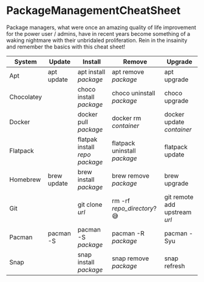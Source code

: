 # PackageManagementCheatSheet
Package managers, what were once an amazing quality of life improvement for the power user / admins, have in recent years become something of a waking nightmare with their unbridaled proliferation. Rein in the insainity and remember the basics with this cheat sheet!

| System     	| Update      	| Install                         | Remove                        | Upgrade                     	|
|------------	|-------------	|----------------------------------	|------------------------------	|-----------------------------	|
| Apt        	| apt update  	| apt install *package*           	| apt remove *package*         	| apt upgrade                 	|
| Chocolatey 	|             	| choco install *package*        	  | choco uninstall *package*    	| choco upgrade               	|
| Docker     	|             	| docker pull *package*             | docker rm *container*        	| docker update *container*     |
| Flatpack   	|             	| flatpak install *repo* *package*  | flatpack uninstall *package* 	| flatpack update             	|
| Homebrew   	| brew update 	| brew install *package*            | brew remove *package*        	| brew upgrade                	|
| Git        	|             	| git clone *url*                   | rm -rf *repo_directory*? 😅   | git remote add upstream *url* |
| Pacman     	| pacman -S   	| pacman -S *package*            	  | pacman -R *package*          	| pacman -Syu                 	|
| Snap       	|             	| snap install *package*            | snap remove *package*        	| snap refresh                	|
